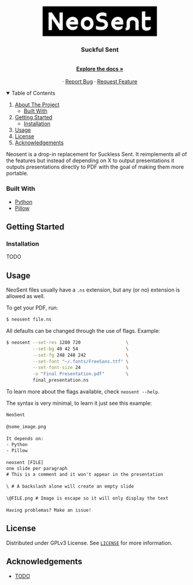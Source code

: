 <!-- PROJECT LOGO -->
<br />
<p align="center">
  <a href="https://github.com/RaphGL/NeoSent">
    <img src="logo.png" alt="Logo" height="80">
  </a>

  <h3 align="center">Suckful Sent</h3>
  <p align="center">
    <br />
    <a href="https://github.com/RaphGL/NeoSent"><strong>Explore the docs »</strong></a>
    <br />
    <br />
    ·
    <a href="https://github.com/RaphGL/NeoSent/issues">Report Bug</a>
    ·
    <a href="https://github.com/RaphGL/NeoSent/issues">Request Feature</a>
  </p>
</p>

<!-- TABLE OF CONTENTS -->
<details open="open">
  <summary>Table of Contents</summary>
  <ol>
    <li>
      <a href="#about-the-project">About The Project</a>
      <ul>
        <li><a href="#built-with">Built With</a></li>
      </ul>
    </li>
    <li>
      <a href="#getting-started">Getting Started</a>
      <ul>
        <li><a href="#installation">Installation</a></li>
      </ul>
    </li>
    <li><a href="#usage">Usage</a></li>
    <li><a href="#license">License</a></li>
    <li><a href="#acknowledgements">Acknowledgements</a></li>
  </ol>
</details>

<!-- ABOUT THE PROJECT -->

Neosent is a drop-in replacement for Suckless Sent. It reimplements all of the features but instead of depending on X to output presentations it outputs presentations directly to PDF with the goal of making them more portable.

### Built With

- [Python](https://www.python.org/)
- [Pillow](https://pillow.readthedocs.io/en/stable/)

<!-- GETTING STARTED -->

## Getting Started

### Installation

TODO

<!-- USAGE EXAMPLES -->

## Usage

NeoSent files usually have a `.ns` extension, but any (or no) extension is allowed as well.

To get your PDF, run:

```sh
$ neosent file.ns
```

All defaults can be changed through the use of flags.
Example:

```sh
$ neosent --set-res 1280 720                 \
          --set-bg 40 42 54                  \
          --set-fg 248 248 242               \
          --set-font "~/.fonts/FreeSans.ttf" \
          --set-font-size 24                 \
          -o "Final Presentation.pdf"        \
          final_presentation.ns
```

To learn more about the flags available, check `neosent --help`.

The syntax is very minimal, to learn it just see this example:

```
NeoSent

@some_image.png

It depends on:
- Python
- Pillow

neosent [FILE]
one slide per paragraph
# This is a comment and it won't appear in the presentation

\ # A backslash alone will create an empty slide

\@FILE.png # Image is escape so it will only display the text

Having problemas? Make an issue!
```

<!-- LICENSE -->

## License

Distributed under GPLv3 License. See [`LICENSE`](https://github.com/RaphGL/NeoSent/blob/main/LICENSE) for more information.

<!-- ACKNOWLEDGEMENTS -->

## Acknowledgements

- [TODO]()

<!-- MARKDOWN LINKS & IMAGES -->
<!-- https://www.markdownguide.org/basic-syntax/#reference-style-links -->

[contributors-shield]: https://img.shields.io/github/contributors/othneildrew/Best-README-Template.svg?style=for-the-badge
[contributors-url]: https://github.com/othneildrew/Best-README-Template/graphs/contributors
[forks-shield]: https://img.shields.io/github/forks/othneildrew/Best-README-Template.svg?style=for-the-badge
[forks-url]: https://github.com/othneildrew/Best-README-Template/network/members
[stars-shield]: https://img.shields.io/github/stars/othneildrew/Best-README-Template.svg?style=for-the-badge
[stars-url]: https://github.com/othneildrew/Best-README-Template/stargazers
[issues-shield]: https://img.shields.io/github/issues/othneildrew/Best-README-Template.svg?style=for-the-badge
[issues-url]: https://github.com/othneildrew/Best-README-Template/issues
[license-shield]: https://img.shields.io/github/license/othneildrew/Best-README-Template.svg?style=for-the-badge
[license-url]: https://github.com/othneildrew/Best-README-Template/blob/master/LICENSE.txt
[linkedin-shield]: https://img.shields.io/badge/-LinkedIn-black.svg?style=for-the-badge&logo=linkedin&colorB=555
[linkedin-url]: https://linkedin.com/in/othneildrew
[product-screenshot]: images/screenshot.png
